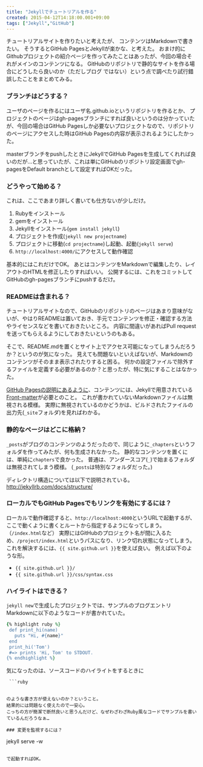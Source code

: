 ```yaml
---
title: "Jekyllでチュートリアルを作る"
created: 2015-04-12T14:18:00.001+09:00
tags: ["Jekyll","GitHub"]
---
```

チュートリアルサイトを作りたいと考えたが、
コンテンツはMarkdownで書きたい。
そうするとGitHub PagesとJekyllが楽かな、と考えた。
おまけ的にGithubプロジェクトの紹介ページを作ってみたことはあったが、今回の場合それがメインのコンテンツになる。
GitHubのリポジトリで静的なサイトを作る場合にどうしたら良いのか（ただしブログ ではない）という点で調べたり試行錯誤したことをまとめてみる。
<!--more-->

### ブランチはどうする？

ユーザのページを作るにはユーザ名.github.ioというリポジトリを作るとか、
プロジェクトのページはgh-pagesブランチにすれば良いというのは分かっていたが、今回の場合はGitHub Pagesしか必要ないプロジェクトなので、リポジトリのページにアクセスした時はGitHub Pagesの内容が表示されるようにしたかった。

masterブランチをpushしたときにJekyllでGitHub Pagesを生成してくれれば良いのだが…と思っていたが、これは単にGitHubのリポジトリ設定画面でgh-pagesをDefault branchとして設定すればOKだった。

### どうやって始める？

これは、ここであまり詳しく書いても仕方ないが少しだけ。

1. Rubyをインストール
1. gemをインストール
1. Jekyllをインストール(`gem install jekyll`)
1. プロジェクトを作成(`jekyll new projectname`)
1. プロジェクトに移動(`cd projectname`)し起動、起動(`jekyll serve`)
1. `http://localhost:4000/`にアクセスして動作確認

基本的にはこれだけでOK。
あとはコンテンツをMarkdownで編集したり、レイアウトのHTMLを修正したりすればいい。
公開するには、これをコミットしてGitHubのgh-pagesブランチにpushするだけ。

### READMEは含まれる？

チュートリアルサイトなので、GitHubのリポジトリのページはあまり意味がないが、やはりREADMEは置いておき、手元でコンテンツを修正・確認する方法やライセンスなどを書いておきたいところ。
内容に間違いがあればPull requestを送ってもらえるようにしておきたいというのもある。

そこで、README.mdを置くとサイト上でアクセス可能になってしまうんだろうか？というのが気になった。
見えても問題ないといえばないが、Markdownのコンテンツがそのまま表示されたりすると困る。
何かの設定ファイルで除外するファイルを定義する必要があるのか？と思ったが、特に気にすることはなかった。

[GitHub Pagesの説明にあるように](https://help.github.com/articles/using-jekyll-with-pages/#frontmatter-is-required)、コンテンツには、Jekyllで用意されている[Front-matter](http://jekyllrb-ja.github.io/docs/frontmatter/)が必要とのこと。
これが書かれていないMarkdownファイルは無視される模様。
実際に無視されているのかどうかは、ビルドされたファイルの出力先(`_site`フォルダ)を見ればわかる。

### 静的なページはどこに格納？

`_posts`がブログのコンテンツのようだったので、同じように`_chapters`というフォルダを作ってみたが、何も生成されなかった。
静的なコンテンツを置くには、単純に`chapters`で良かった。
普通は、アンダースコア(`_`)で始まるフォルダは無視されてしまう模様。
(`_posts`は特別なフォルダだった。)

ディレクトリ構造については以下で説明されている。
http://jekyllrb.com/docs/structure/

### ローカルでもGitHub Pagesでもリンクを有効にするには？

ローカルで動作確認すると、`http://localhost:4000`というURLで起動するが、ここで動くように書くとルートから指定するようになってしまう。
（`/index.html`など）
実際にはGitHubのプロジェクト名が間に入るため、`/project/index.html`というパスになり、リンク切れ状態になってしまう。
これを解決するには、`{{ site.github.url }}`を使えば良い。
例えば以下のような形。

* `{{ site.github.url }}/`
* `{{ site.github.url }}/css/syntax.css`

### ハイライトはできる？

`jekyll new`で生成したプロジェクトでは、サンプルのブログエントリMarkdownに以下のようなコードが書かれていた。

```ruby
{% highlight ruby %}
 def print_hi(name)
   puts "Hi, #{name}"
 end
 print_hi('Tom')
 #=> prints 'Hi, Tom' to STDOUT.
{% endhighlight %}
```

気になったのは、ソースコードのハイライトをするときに

```
 ```ruby
 ```
```

のような書き方が使えないのか？ということ。
結果的には問題なく使えたので一安心。
こっちの方が簡潔で断然良いと思うんだけど、なぜわざわざRuby風なコードでサンプルを書いているんだろうなぁ…

### 変更を監視するには？

```
jekyll serve -w
```

で起動すればOK。
